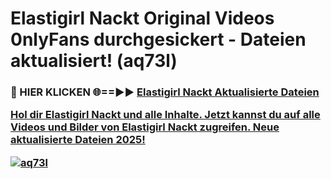 # Elastigirl Nackt Original Videos 0nlyFans durchgesickert - Dateien aktualisiert! (aq73l)

<h3>🔴 HIER KLICKEN 🌐==►► <a href="https://tinyurl.com/h6vf6nb8" rel="nofollow">Elastigirl Nackt Aktualisierte Dateien

Hol dir Elastigirl Nackt und alle Inhalte. Jetzt kannst du auf alle Videos und Bilder von Elastigirl Nackt zugreifen. Neue aktualisierte Dateien 2025!

[![aq73l](https://i.imgur.com/sD4kR3V.gif)](https://tinyurl.com/h6vf6nb8)
